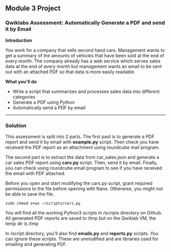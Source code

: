 ## Module 3 Project

### Qwiklabs Assessment: Automatically Generate a PDF and send it by Email

**Introduction**

You work for a company that sells second hand cars. Management wants to get a summary of the amounts of vehicles that have been sold at the end of every month. The company already has a web service which serves sales data at the end of every month but management wants an email to be sent out with an attached PDF so that data is more easily readable.

**What you'll do**

- Write a script that summarizes and processes sales data into different categories
- Generate a PDF using Python
- Automatically send a PDF by email 

---

### Solution

This assessment is split into 2 parts. The first past is to generate a PDF report and send it by email with **example.py** script. Then check you have received the PDF report as an attachment using roundcube mail program. 

The second part is to extract the data from car_sales.json and generate a car sales PDF report using **cars.py** script. Then, send it by email. Finally, you can check using roundcube email program to see if you have received the email with PDF attached.  

Before you open and start modifying the cars.py script, grant required permissions to the file before opening with Nano. Otherwise, you might not be able to save the file.
```
sudo chmod o+wx ~/scripts/cars.py
```
You will find all the working Python3 scripts in /scripts directory on Github. All generated PDF reports are saved to /tmp but on the Qwiklab VM, the temp dir is <root>/tmp 

  In /script directory, you'll also find __emails.py__ and __reports.py__ scripts. You can ignore these scripts. These are unmodified and are libraries used for emailing and generating PDF. 
